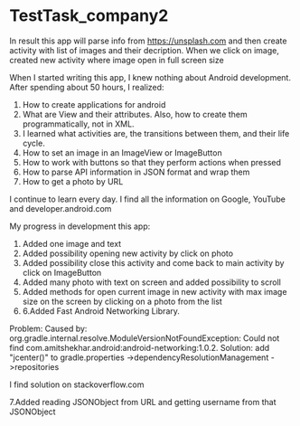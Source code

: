 # TestTask_company2
In result this app will parse info from https://unsplash.com and then create activity with list of images and their decription. When we click on image, created new activity where image open in full screen size

When I started writing this app, I knew nothing about Android development. After spending about 50 hours, I realized:
1. How to create applications for android
2. What are View and their attributes. Also, how to create them programmatically, not in XML.
3. I learned what activities are, the transitions between them, and their life cycle.
4. How to set an image in an ImageView or ImageButton
5. How to work with buttons so that they perform actions when pressed
6. How to parse API information in JSON format and wrap them
7. How to get a photo by URL

I continue to learn every day. I find all the information on Google, YouTube and developer.android.com

My progress in development this app:

1. Added one image and text
2. Added possibility opening new activity by click on photo
3. Added possibility close this activity and come back to main activity by click on ImageButton
4. Added many photo with text on screen and added possibility to scroll
5. Added methods for open current image in new activity with max image size on the screen by clicking on a photo from the list
6. 6.Added Fast Android Networking Library.

Problem:
Caused by: org.gradle.internal.resolve.ModuleVersionNotFoundException: Could not find com.amitshekhar.android:android-networking:1.0.2.
Solution: add "jcenter()" to gradle.properties ->dependencyResolutionManagement
->repositories

I find solution on stackoverflow.com

7.Added reading JSONObject from URL and getting username from that JSONObject
